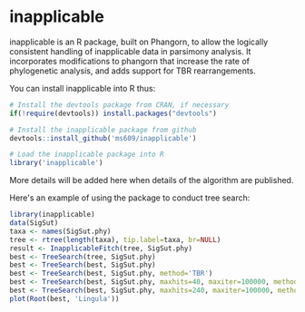 # inapplicable
inapplicable is an R package, built on Phangorn, to allow the logically consistent handling of inapplicable data in parsimony analysis.
It incorporates modifications to phangorn that increase the rate of phylogenetic analysis, and adds support for TBR rearrangements.


You can install inapplicable into R thus:

```r
# Install the devtools package from CRAN, if necessary
if(!require(devtools)) install.packages("devtools")

# Install the inapplicable package from github
devtools::install_github('ms609/inapplicable')

# Load the inapplicable package into R
library('inapplicable')
```

More details will be added here when details of the algorithm are published.

Here's an example of using the package to conduct tree search:

```r 
library(inapplicable)
data(SigSut)
taxa <- names(SigSut.phy)
tree <- rtree(length(taxa), tip.label=taxa, br=NULL)
result <- InapplicableFitch(tree, SigSut.phy)
best <- TreeSearch(tree, SigSut.phy)
best <- TreeSearch(best, SigSut.phy)
best <- TreeSearch(best, SigSut.phy, method='TBR')
best <- TreeSearch(best, SigSut.phy, maxhits=40, maxiter=100000, method='SPR', trace=3)
best <- TreeSearch(best, SigSut.phy, maxhits=240, maxiter=100000, method='TBR', trace=3)
plot(Root(best, 'Lingula'))
```
